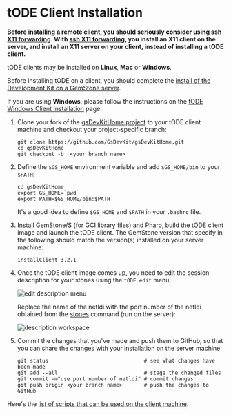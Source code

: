 # tODE Client Installation

**Before installing a remote client, you should seriously consider using [ssh X11 forwarding][8].
With [ssh X11 forwarding][8], you install an X11 client on the server, and install an X11 server on your client, instead of installing a tODE client.**

tODE clients may be installed on **Linux**, **Mac** or **Windows**.

Before installing tODE on a client, you should complete the [install of the Development Kit on a GemStone server][2].

If you are using **Windows**, please follow the instructions on the [tODE Windows Client Installation][1] page.


1. Clone your fork of the [gsDevKitHome project][3] to your tODE client machine and checkout your project-specific branch:

   ```Shell
   git clone https://github.com/GsDevKit/gsDevKitHome.git
   cd gsDevKitHome
   git checkout -b  <your branch name>
   ```

2. Define the `$GS_HOME` environment variable and add `$GS_HOME/bin` to your `$PATH`:

   ```Shell
   cd gsDevKitHome
   export GS_HOME=`pwd`
   export PATH=$GS_HOME/bin:$PATH
   ```

   It's a good idea to define `$GS_HOME` and `$PATH` in your `.bashrc` file.


3. Install GemStone/S (for GCI library files) and Pharo, build the tODE client image and launch the tODE client. The GemStone version that specify in the following should match the version(s) installed on your server machine:

   ```Shell
   installClient 3.2.1
   ```

4. Once the tODE client image comes up, you need to edit the session description for your stones using the `tODE edit` menu:

   ![edit description menu][4]

   Replace the name of the netldi with the port number of the netldi obtained from the [stones][6] command (run on the server):

   ![description workspace][5]

5. Commit the changes that you've made and push them to GitHub, so that you can share the changes with your installation on the server machine:

   ```Shell
   git status                               # see what changes have been made
   git add --all                            # stage the changed files
   git commit -m"use port number of netldi" # commit changes
   git push origin <your branch name>       # push the changes to GitHub
   ```

Here's the [list of scripts that can be used on the client machine][7].

[1]: windowsClientInstallation.md#tode-windows-client-installation
[2]: ../README.md#development-kit-server-installation
[3]: https://github.com/GsDevKit/gsDevKitHome
[4]: images/editDescription.png
[5]: images/descriptionWorkspace.png
[6]: ../bin/stones
[7]: ../bin/README.md#client-scripts
[8]: x11ForwardingForRemoteDisplays.md#x11-forwarding-for-remote-servers
